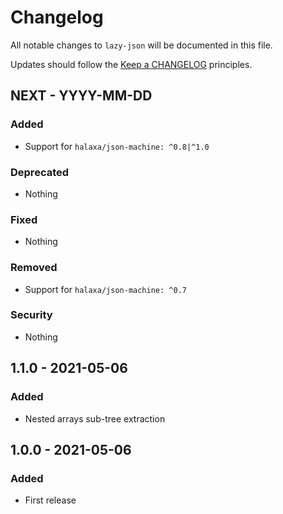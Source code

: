# Changelog

All notable changes to `lazy-json` will be documented in this file.

Updates should follow the [Keep a CHANGELOG](http://keepachangelog.com/) principles.

## NEXT - YYYY-MM-DD

### Added
- Support for `halaxa/json-machine: ^0.8|^1.0` 

### Deprecated
- Nothing

### Fixed
- Nothing

### Removed
- Support for `halaxa/json-machine: ^0.7`

### Security
- Nothing


## 1.1.0 - 2021-05-06

### Added
- Nested arrays sub-tree extraction


## 1.0.0 - 2021-05-06

### Added
- First release
